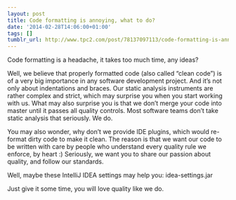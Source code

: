 ```yaml
---
layout: post
title: Code formatting is annoying, what to do?
date: '2014-02-28T14:06:00+01:00'
tags: []
tumblr_url: http://www.tpc2.com/post/78137097113/code-formatting-is-annoying-what-to-do
---
```

Code formatting is a headache, it takes too much time, any ideas?

Well, we believe that properly formatted code (also called “clean code”) is of a very big importance in any software development project. And it’s not only about indentations and braces. Our static analysis instruments are rather complex and strict, which may surprise you when you start working with us. What may also surprise you is that we don’t merge your code into master until it passes all quality controls. Most software teams don’t take static analysis that seriously. We do.

You may also wonder, why don’t we provide IDE plugins, which would re-format dirty code to make it clean. The reason is that we want our code to be written with care by people who understand every quality rule we enforce, by heart :) Seriously, we want you to share our passion about quality, and follow our standards.

Well, maybe these IntelliJ IDEA settings may help you: idea-settings.jar

Just give it some time, you will love quality like we do.
